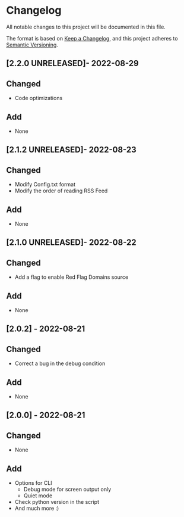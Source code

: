 # Changelog

All notable changes to this project will be documented in this file.

The format is based on [Keep a Changelog](https://keepachangelog.com/en/1.0.0/),
and this project adheres to [Semantic Versioning](https://semver.org/spec/v2.0.0.html).

## [2.2.0 UNRELEASED]- 2022-08-29

## Changed

- Code optimizations

## Add

- None 

## [2.1.2 UNRELEASED]- 2022-08-23

## Changed

- Modify Config.txt format 
- Modify the order of reading RSS Feed

## Add

- None 

## [2.1.0 UNRELEASED]- 2022-08-22

## Changed

- Add a flag to enable Red Flag Domains source 

## Add

- None 

## [2.0.2] - 2022-08-21

## Changed

- Correct a bug in the debug condition 

## Add

- None 

## [2.0.0] - 2022-08-21

## Changed

- None 

## Add

- Options for CLI
  - Debug mode for screen output only 
  - Quiet mode
- Check python version in the script
- And much more :)  